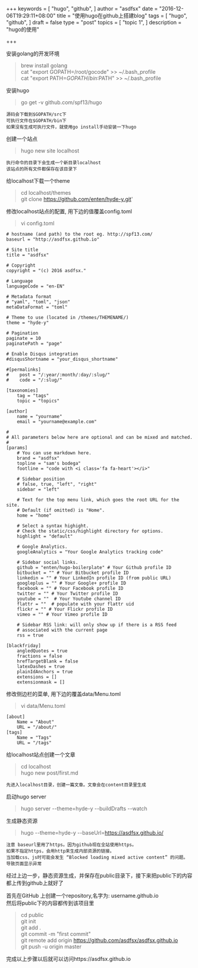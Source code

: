 +++
keywords = [
  "hugo",
  "github",
]
author = "asdfsx"
date = "2016-12-06T19:29:11+08:00"
title = "使用hugo在github上搭建blog"
tags = [
  "hugo",
  "github",
]
draft = false
type = "post"
topics = [
  "topic 1",
]
description = "hugo的使用"

+++

安装golang的开发环境  

> brew install golang  
> cat "export GOPATH=/root/gocode" >> ~/.bash_profile  
> cat "export PATH=${GOPATH}/bin:$PATH" >> ~/.bash_profile

安装hugo  

> go get -v github.com/spf13/hugo

```
源码会下载到$GOPATH/src下
可执行文件在$GOPATH/bin下
如果没有生成可执行文件，就使用go install手动安装一下hugo
```

创建一个站点  

> hugo new site localhost

```
执行命令的目录下会生成一个新目录localhost
该站点的所有文件都保存在该目录下
```

给localhost下载一个theme  

> cd localhost/themes  
> git clone https://github.com/enten/hyde-y.git'

修改localhost站点的配置, 用下边的值覆盖config.toml  

> vi config.toml

```
# hostname (and path) to the root eg. http://spf13.com/
baseurl = "http://asdfsx.github.io"

# Site title
title = "asdfsx"

# Copyright
copyright = "(c) 2016 asdfsx."

# Language
languageCode = "en-EN"

# Metadata format
# "yaml", "toml", "json"
metaDataFormat = "toml"

# Theme to use (located in /themes/THEMENAME/)
theme = "hyde-y"

# Pagination
paginate = 10
paginatePath = "page"

# Enable Disqus integration
#disqusShortname = "your_disqus_shortname"

#[permalinks]
#    post = "/:year/:month/:day/:slug/"
#    code = "/:slug/"

[taxonomies]
    tag = "tags"
    topic = "topics"

[author]
    name = "yourname"
    email = "yourname@example.com"

#
# All parameters below here are optional and can be mixed and matched.
#
[params]
    # You can use markdown here.
    brand = "asdfsx"
    topline = "sam's bodega"
    footline = "code with <i class='fa fa-heart'></i>"

    # Sidebar position
    # false, true, "left", "right"
    sidebar = "left"

    # Text for the top menu link, which goes the root URL for the site.
    # Default (if omitted) is "Home".
    home = "home"

    # Select a syntax highight.
    # Check the static/css/highlight directory for options.
    highlight = "default"

    # Google Analytics.
    googleAnalytics = "Your Google Analytics tracking code"

    # Sidebar social links.
    github = "enten/hugo-boilerplate" # Your Github profile ID
    bitbucket = "" # Your Bitbucket profile ID
    linkedin = "" # Your LinkedIn profile ID (from public URL)
    googleplus = "" # Your Google+ profile ID
    facebook = "" # Your Facebook profile ID
    twitter = "" # Your Twitter profile ID
    youtube = ""  # Your Youtube channel ID
    flattr = ""  # populate with your flattr uid
    flickr = "" # Your Flickr profile ID
    vimeo = "" # Your Vimeo profile ID

    # Sidebar RSS link: will only show up if there is a RSS feed
    # associated with the current page
    rss = true

[blackfriday]
    angledQuotes = true
    fractions = false
    hrefTargetBlank = false
    latexDashes = true
    plainIdAnchors = true
    extensions = []
    extensionmask = []
```

修改侧边栏的菜单, 用下边的覆盖data/Menu.toml

> vi data/Menu.toml

```
[about]
    Name = "About"
    URL = "/about/"
[tags]
    Name = "Tags"
    URL = "/tags"
```

给localhost站点创建一个文章  

> cd localhost  
> hugo new post/first.md  

```
先进入localhost目录，创建一篇文章。文章会在content目录里生成
```

启动hugo server  

> hugo server --theme=hyde-y --buildDrafts --watch

生成静态资源  

> hugo --theme=hyde-y --baseUrl=https://asdfsx.github.io/


```
注意 baseurl里用了https。因为github现在全站使用https。
如果不指定https，会用http来生成内部资源的链接。
当加载css、js时可能会发生 “Blocked loading mixed active content” 的问题。
导致页面显示异常
```

经过上边一步，静态资源生成，并保存在public目录下，接下来把public下的内容都上传到github上就好了

首先在GitHub 上创建一个repository,名字为: username.github.io  
然后将public下的内容都传到该项目里

> cd public  
> git init  
> git add .  
> git commit -m "first commit"  
> git remote add origin https://github.com/asdfsx/asdfsx.github.io   
> git push -u origin master  

完成以上步骤以后就可以访问https://asdfsx.github.io
